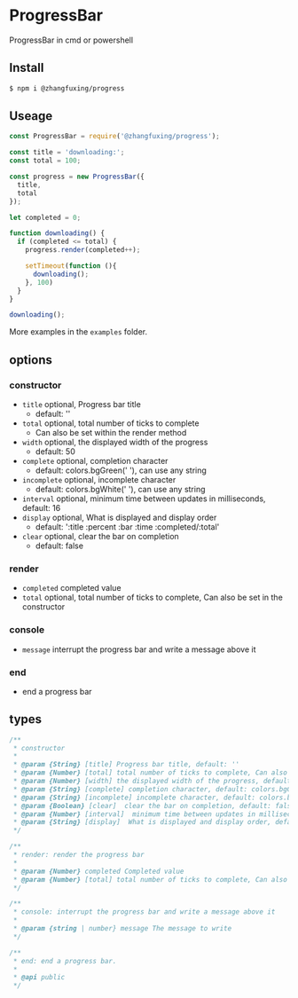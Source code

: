 # ProgressBar
ProgressBar in cmd or powershell

## Install

```sh
$ npm i @zhangfuxing/progress
```  

## Useage  

```js
const ProgressBar = require('@zhangfuxing/progress');

const title = 'downloading:';
const total = 100;

const progress = new ProgressBar({
  title, 
  total
});

let completed = 0;

function downloading() {
  if (completed <= total) {
    progress.render(completed++);

    setTimeout(function (){
      downloading();
    }, 100)
  }
}

downloading();
```  

More examples in the `examples` folder.

## options
### constructor  
* `title` optional, Progress bar title 
  - default: ''
* `total` optional, total number of ticks to complete 
  - Can also be set within the render method
* `width` optional, the displayed width of the progress 
  - default: 50
* `complete` optional, completion character 
  - default: colors.bgGreen(' '), can use any string
* `incomplete` optional, incomplete character 
  - default: colors.bgWhite(' '), can use any string
* `interval` optional, minimum time between updates in milliseconds, default: 16
* `display` optional, What is displayed and display order
  - default: ':title :percent :bar :time :completed/:total'
* `clear` optional, clear the bar on completion
  - default: false

### render  
* `completed` completed value
* `total` optional, total number of ticks to complete, Can also be set in the constructor

### console  
* `message` interrupt the progress bar and write a message above it  

### end
* end a progress bar  

## types
```js
/**
 * constructor
 * 
 * @param {String} [title] Progress bar title, default: ''
 * @param {Number} [total] total number of ticks to complete, Can also be set within the render method
 * @param {Number} [width] the displayed width of the progress, default: 50
 * @param {String} [complete] completion character, default: colors.bgGreen(' '), can use any string
 * @param {String} [incomplete] incomplete character, default: colors.bgWhite(' '), can use any string
 * @param {Boolean} [clear]  clear the bar on completion, default: false
 * @param {Number} [interval]  minimum time between updates in milliseconds, default: 16
 * @param {String} [display]  What is displayed and display order, default: ':title :percent :bar :time :completed/:total'
 */

/**
 * render: render the progress bar
 * 
 * @param {Number} completed Completed value
 * @param {Number} [total] total number of ticks to complete, Can also be set in the constructor
 */

/**
 * console: interrupt the progress bar and write a message above it
 * 
 * @param {string | number} message The message to write
 */

/**
 * end: end a progress bar.
 * 
 * @api public
 */
```  
